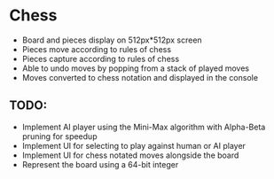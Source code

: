# Chess 
- Board and pieces display on 512px*512px screen
- Pieces move according to rules of chess
- Pieces capture according to rules of chess
- Able to undo moves by popping from a stack of played moves
- Moves converted to chess notation and displayed in the console

## TODO:
- Implement AI player using the Mini-Max algorithm with Alpha-Beta pruning for speedup
- Implement UI for selecting to play against human or AI player
- Implement UI for chess notated moves alongside the board
- Represent the board using a 64-bit integer
